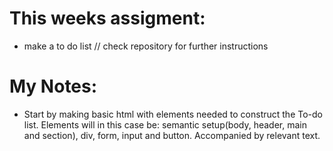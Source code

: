 # This weeks assigment:
- make a to do list
// check repository for further instructions



# My Notes:
- Start by making basic html with elements needed to construct the To-do list. Elements will in this case be: semantic setup(body, header, main and section), div, form, input and button. Accompanied by relevant text.